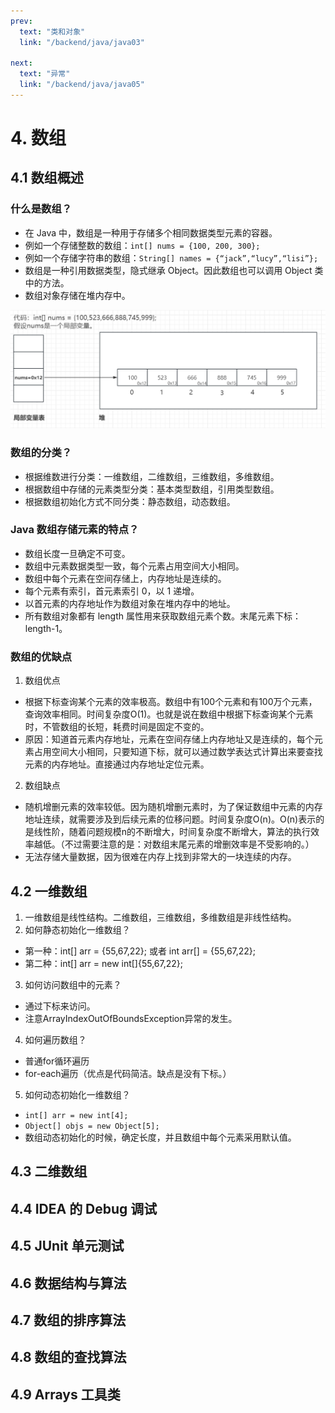 ```yaml
---
prev:
  text: "类和对象"
  link: "/backend/java/java03"

next:
  text: "异常"
  link: "/backend/java/java05"
---
```


# 4. 数组

## 4.1 数组概述

### 什么是数组？

- 在 Java 中，数组是一种用于存储多个相同数据类型元素的容器。
- 例如一个存储整数的数组：`int[] nums = {100, 200, 300};`
- 例如一个存储字符串的数组：`String[] names = {“jack”,“lucy”,“lisi”};`
- 数组是一种引用数据类型，隐式继承 Object。因此数组也可以调用 Object 类中的方法。
- 数组对象存储在堆内存中。
  
![alt text](image-8.png)

### 数组的分类？

- 根据维数进行分类：一维数组，二维数组，三维数组，多维数组。
- 根据数组中存储的元素类型分类：基本类型数组，引用类型数组。
- 根据数组初始化方式不同分类：静态数组，动态数组。

### Java 数组存储元素的特点？

- 数组长度一旦确定不可变。
- 数组中元素数据类型一致，每个元素占用空间大小相同。
- 数组中每个元素在空间存储上，内存地址是连续的。
- 每个元素有索引，首元素索引 0，以 1 递增。
- 以首元素的内存地址作为数组对象在堆内存中的地址。
- 所有数组对象都有 length 属性用来获取数组元素个数。末尾元素下标：length-1。

### 数组的优缺点
1. 数组优点
- 根据下标查询某个元素的效率极高。数组中有100个元素和有100万个元素，查询效率相同。时间复杂度O(1)。也就是说在数组中根据下标查询某个元素时，不管数组的长短，耗费时间是固定不变的。
- 原因：知道首元素内存地址，元素在空间存储上内存地址又是连续的，每个元素占用空间大小相同，只要知道下标，就可以通过数学表达式计算出来要查找元素的内存地址。直接通过内存地址定位元素。
2. 数组缺点
- 随机增删元素的效率较低。因为随机增删元素时，为了保证数组中元素的内存地址连续，就需要涉及到后续元素的位移问题。时间复杂度O(n)。O(n)表示的是线性阶，随着问题规模n的不断增大，时间复杂度不断增大，算法的执行效率越低。（不过需要注意的是：对数组末尾元素的增删效率是不受影响的。）
- 无法存储大量数据，因为很难在内存上找到非常大的一块连续的内存。

## 4.2 一维数组
1. 一维数组是线性结构。二维数组，三维数组，多维数组是非线性结构。
2. 如何静态初始化一维数组？
  - 第一种：int[] arr = {55,67,22}; 或者 int arr[] = {55,67,22};
  - 第二种：int[] arr = new int[]{55,67,22};
3. 如何访问数组中的元素？
  - 通过下标来访问。
  - 注意ArrayIndexOutOfBoundsException异常的发生。
4. 如何遍历数组？
  - 普通for循环遍历
  - for-each遍历（优点是代码简洁。缺点是没有下标。）
5. 如何动态初始化一维数组？
  - `int[] arr = new int[4];`
  - `Object[] objs = new Object[5];`
  - 数组动态初始化的时候，确定长度，并且数组中每个元素采用默认值。

## 4.3 二维数组

## 4.4 IDEA 的 Debug 调试

## 4.5 JUnit 单元测试

## 4.6 数据结构与算法

## 4.7 数组的排序算法

## 4.8 数组的查找算法

## 4.9 Arrays 工具类
